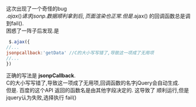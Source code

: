 这次出现了一个奇怪的bug    
$.ajax() 请求jsonp .数据顺利拿到后,页面渲染也正常. 但是$.ajax() 的回调函数总是调到fail().   
困惑了一阵子后发现.是
```js
 $.ajax({
//...
jsonpcallback:'getData' //C的大小写写错了,导致这一项成了无用项
//...
})
```

正确的写法是 **jsonpCallback**.  
C的大小写写错了,导致这一项成了无用项,回调函数的名字jQuery会自动生成.   
但是. 百度的这个API 返回的函数名是由其他字段决定的. 
这导致了 顺利运行,但是jquery认为失败,选择执行 fail()